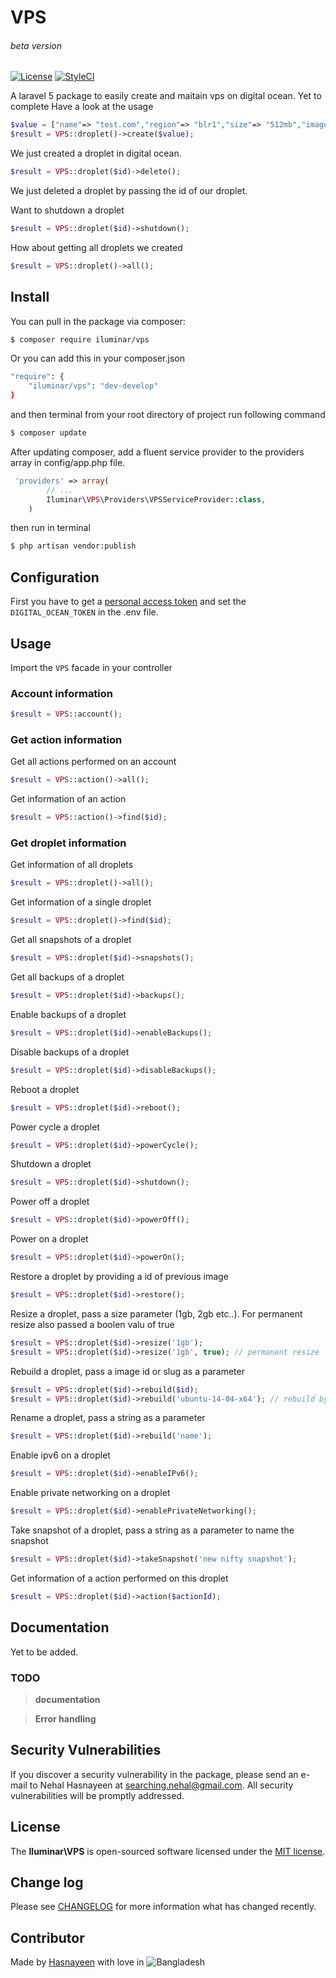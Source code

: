 # VPS
###### beta version
[![License](https://poser.pugx.org/iluminar/vps/license?format=flat-square)](https://packagist.org/packages/iluminar/vps)
[![StyleCI](https://styleci.io/repos/65676805/shield)](https://styleci.io/repos/65676805)

A laravel 5 package to easily create and maitain vps on digital ocean. Yet to complete
 Have a look at the usage
``` php
$value = ["name"=> "test.com","region"=> "blr1","size"=> "512mb","image"=> "centos-7-2-x64"];
$result = VPS::droplet()->create($value);
```
We just created a droplet in digital ocean.

``` php
$result = VPS::droplet($id)->delete();
```
We just deleted a droplet by passing the id of our droplet.

Want to shutdown a droplet
``` php
$result = VPS::droplet($id)->shutdown();
```

How about getting all droplets we created
``` php
$result = VPS::droplet()->all();
```

## Install

You can pull in the package via composer:
``` bash
$ composer require iluminar/vps
```

Or you can add this in your composer.json

``` bash
"require": {
    "iluminar/vps": "dev-develop"
}
```

and then terminal from your root directory of project run following command
``` bash
$ composer update
```

After updating composer, add a fluent service provider to the providers array in config/app.php file.

``` php
 'providers' => array(
        // ...
        Iluminar\VPS\Providers\VPSServiceProvider::class,
    )
```

then run in terminal
``` bash
$ php artisan vendor:publish
```

## Configuration

First you have to get a [personal access token](https://cloud.digitalocean.com/settings/api/tokens) and set the `DIGITAL_OCEAN_TOKEN` in the .env file.

## Usage

Import the `VPS` facade in your controller

### Account information
``` php
$result = VPS::account();
```

### Get action information
Get all actions performed on an account
``` php
$result = VPS::action()->all();
```

Get information of an action
``` php
$result = VPS::action()->find($id);
```

### Get droplet information

Get information of all droplets
``` php
$result = VPS::droplet()->all();
```

Get information of a single droplet
``` php
$result = VPS::droplet()->find($id);
```

Get all snapshots of a droplet 
``` php
$result = VPS::droplet($id)->snapshots();
```

Get all backups of a droplet 
``` php
$result = VPS::droplet($id)->backups();
```

Enable backups of a droplet 
``` php
$result = VPS::droplet($id)->enableBackups();
```

Disable backups of a droplet 
``` php
$result = VPS::droplet($id)->disableBackups();
```

Reboot a droplet 
``` php
$result = VPS::droplet($id)->reboot();
```

Power cycle a droplet 
``` php
$result = VPS::droplet($id)->powerCycle();
```

Shutdown a droplet 
``` php
$result = VPS::droplet($id)->shutdown();
```

Power off a droplet 
``` php
$result = VPS::droplet($id)->powerOff();
```

Power on a droplet 
``` php
$result = VPS::droplet($id)->powerOn();
```

Restore a droplet by providing a id of previous image
``` php
$result = VPS::droplet($id)->restore();
```

Resize a droplet, pass a size parameter (1gb, 2gb etc..). For permanent resize also passed a boolen valu of true
``` php
$result = VPS::droplet($id)->resize('1gb');
$result = VPS::droplet($id)->resize('1gb', true); // permanent resize
```

Rebuild a droplet, pass a image id or slug as a parameter
``` php
$result = VPS::droplet($id)->rebuild($id);
$result = VPS::droplet($id)->rebuild('ubuntu-14-04-x64'); // rebuild by image slug
```

Rename a droplet, pass a string as a parameter
``` php
$result = VPS::droplet($id)->rebuild('name');
```

Enable ipv6 on a droplet
``` php
$result = VPS::droplet($id)->enableIPv6();
```

Enable private networking on a droplet
``` php
$result = VPS::droplet($id)->enablePrivateNetworking();
```

Take snapshot of a droplet, pass a string as a parameter to name the snapshot
``` php
$result = VPS::droplet($id)->takeSnapshot('new nifty snapshot');
```

Get information of a action performed on this droplet
``` php
$result = VPS::droplet($id)->action($actionId);
```

## Documentation

Yet to be added.

### TODO

> **documentation**

> **Error handling**

## Security Vulnerabilities

If you discover a security vulnerability in the package, please send an e-mail to Nehal Hasnayeen at searching.nehal@gmail.com. All security vulnerabilities will be promptly addressed.

## License

The **Iluminar\VPS** is open-sourced software licensed under the [MIT license](http://opensource.org/licenses/MIT).

## Change log

Please see [CHANGELOG](CHANGELOG.md) for more information what has changed recently.

## Contributor

Made by [Hasnayeen](https://github.com/hasnayeen) with love in ![Bangladesh](https://upload.wikimedia.org/wikipedia/commons/thumb/f/f9/Flag_of_Bangladesh.svg/20px-Flag_of_Bangladesh.svg.png)